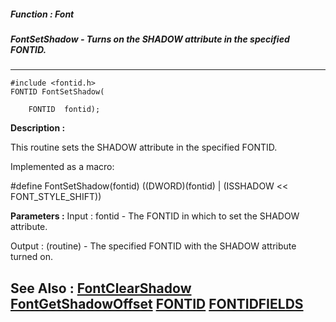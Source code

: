 ##### Function : Font
##### FontSetShadow - Turns on the SHADOW attribute in the specified FONTID.
---
```
#include <fontid.h>
FONTID FontSetShadow(

	FONTID  fontid);
```
**Description :**

This routine sets the SHADOW attribute in the specified FONTID.

Implemented as a macro:

#define FontSetShadow(fontid) ((DWORD)(fontid) | (ISSHADOW << 
FONT_STYLE_SHIFT))

**Parameters :**
Input :
fontid  -  The FONTID in which to set the SHADOW attribute.

Output :
(routine)  -  The specified FONTID with the SHADOW attribute turned on.



**See Also :**
[FontClearShadow](/domino-c-api-docs/reference/Func/FontClearShadow)
[FontGetShadowOffset](/domino-c-api-docs/reference/Func/FontGetShadowOffset)
[FONTID](/domino-c-api-docs/reference/Data/FONTID)
[FONTIDFIELDS](/domino-c-api-docs/reference/Data/FONTIDFIELDS)
---
